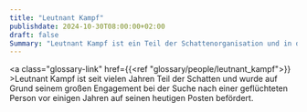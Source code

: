 ```yaml
---
title: "Leutnant Kampf"
publishdate: 2024-10-30T08:00:00+02:00
draft: false
Summary: "Leutnant Kampf ist ein Teil der Schattenorganisation und in dieser für die Nord-Ost-Region von Zazyrus verantwortlich."
---
```


<a class="glossary-link" href={{<ref "glossary/people/leutnant_kampf">}} >Leutnant Kampf</a> ist seit vielen Jahren Teil der Schatten und wurde auf Grund seinem großen Engagement bei der Suche nach einer geflüchteten Person vor einigen Jahren auf seinen heutigen Posten befördert.
